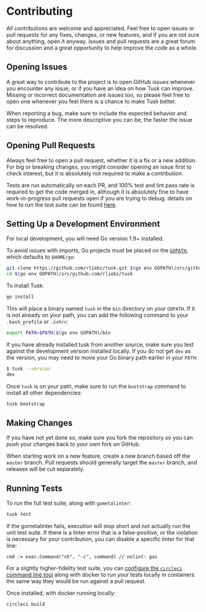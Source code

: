 # Contributing

All contributions are welcome and appreciated. Feel free to open issues or pull
requests for any fixes, changes, or new features, and if you are not sure about
anything, open it anyway. Issues and pull requests are a great forum for
discussion and a great opportunity to help improve the code as a whole.

## Opening Issues

A great way to contribute to the project is to open GitHub issues whenever you
encounter any issue, or if you have an idea on how Tusk can improve. Missing
or incorrect documentation are issues too, so please feel free to open one
whenever you feel there is a chance to make Tusk better.

When reporting a bug, make sure to include the expected behavior and steps to 
reproduce. The more descriptive you can be, the faster the issue can be
resolved.

## Opening Pull Requests

Always feel free to open a pull request, whether it is a fix or a new addition.
For big or breaking changes, you might consider opening an issue first to check
interest, but it is absolutely not required to make a contribution.

Tests are run automatically on each PR, and 100% test and lint pass rate is
required to get the code merged in, although it is absolutely fine to have
work-in-progress pull requests open if you are trying to debug. details on how
to run the test suite can be found [here](#running-tests).

## Setting Up a Development Environment

For local development, you will need Go version 1.9+ installed.

To avoid issues with imports, Go projects must be placed on the 
[`GOPATH`][GOPATH], which defaults to `$HOME/go`:

```bash
git clone https://github.com/rliebz/tusk.git $(go env GOPATH)/src/github.com/rliebz/tusk
cd $(go env GOPATH)/src/github.com/rliebz/tusk
```

To install Tusk:

```bash
go install
```

This will place a binary named `tusk` in the `bin` directory on your `GOPATH`.
If it is not already on your path, you can add the following command to your
`.bash_profile` or `.zshrc`:

```bash
export PATH=$PATH:$(go env GOPATH)/bin
```

If you have already installed tusk from another source, make sure you test
against the development version installed locally. If you do not get `dev` as
the version, you may need to move your Go binary path earlier in your `PATH`:

```bash
$ tusk --version
dev
```

Once `tusk` is on your path, make sure to run the `bootstrap` command to
install all other dependencies:

```bash
tusk bootstrap
```

## Making Changes

If you have not yet done so, make sure you fork the repository so you can push
your changes back to your own fork on GitHub.

When starting work on a new feature, create a new branch based off the `master`
branch. Pull requests should generally target the `master` branch, and releases
will be cut separately.

## Running Tests

To run the full test suite, along with `gometalinter`:

```bash
tusk test
```

If the gometalinter fails, execution will stop short and not actually run the
unit test suite. If there is a linter error that is a false-positive, or the 
violation is necessary for your contribution, you can disable a specific linter
for that line:

```golang
cmd := exec.Command("sh", "-c", command) // nolint: gas
```

For a slightly higher-fidelity test suite, you can [configure the `circleci`
command line tool][circleci-cli] along with docker to run your tests locally in
containers the same way they would be run against a pull request.

Once installed, with docker running locally:

```bash
circleci build
```

[circleci-cli]: https://circleci.com/docs/2.0/local-jobs/#installing-the-cli-locally
[GOPATH]: https://golang.org/doc/code.html#GOPATH
